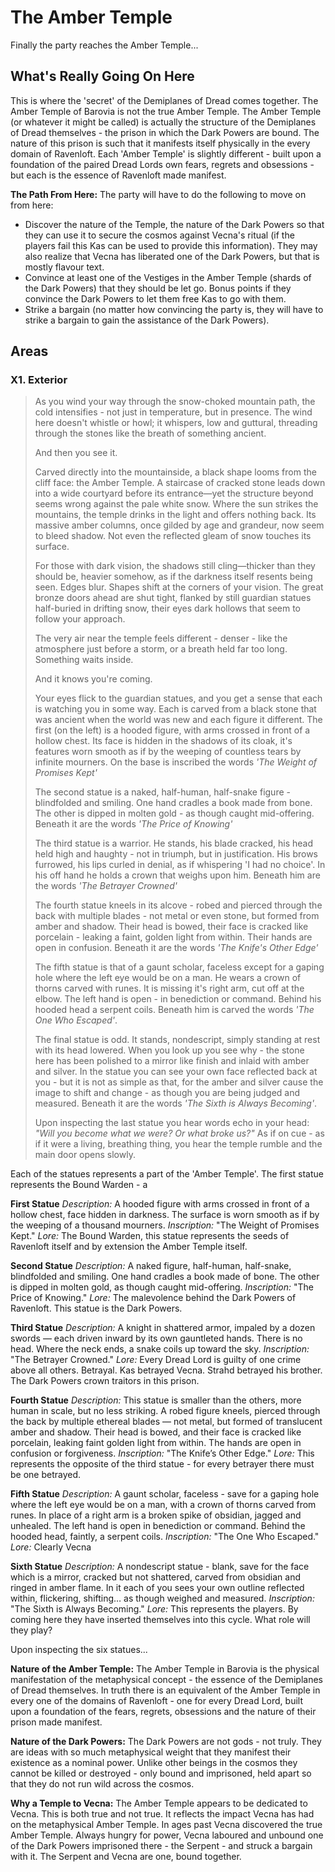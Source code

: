 # The Amber Temple
Finally the party reaches the Amber Temple...

## What's Really Going On Here
This is where the 'secret' of the Demiplanes of Dread comes together.  The Amber Temple of Barovia is not the true Amber Temple.  The Amber Temple (or whatever it might be called) is actually the structure of the Demiplanes of Dread themselves - the prison in which the Dark Powers are bound.  The nature of this prison is such that it manifests itself physically in the every domain of Ravenloft.  Each 'Amber Temple' is slightly different - built upon a foundation of the paired Dread Lords own fears, regrets and obsessions - but each is the essence of Ravenloft made manifest. 



**The Path From Here:** The party will have to do the following to move on from here:
* Discover the nature of the Temple, the nature of the Dark Powers so that they can use it to secure the cosmos against Vecna's ritual (if the players fail this Kas can be used to provide this information).  They may also realize that Vecna has liberated one of the Dark Powers, but that is mostly flavour text.
* Convince at least one of the Vestiges in the Amber Temple (shards of the Dark Powers) that they should be let go.  Bonus points if they convince the Dark Powers to let them free Kas to go with them.  
* Strike a bargain (no matter how convincing the party is, they will have to strike a bargain to gain the assistance of the Dark Powers).

## Areas
### X1. Exterior
> As you wind your way through the snow-choked mountain path, the cold intensifies - not just in temperature, but in presence. The wind here doesn't whistle or howl; it whispers, low and guttural, threading through the stones like the breath of something ancient.
>
> And then you see it.
>
> Carved directly into the mountainside, a black shape looms from the cliff face: the Amber Temple. A staircase of cracked stone leads down into a wide courtyard before its entrance—yet the structure beyond seems wrong against the pale white snow. Where the sun strikes the mountains, the temple drinks in the light and offers nothing back. Its massive amber columns, once gilded by age and grandeur, now seem to bleed shadow. Not even the reflected gleam of snow touches its surface.
> 
> For those with dark vision, the shadows still cling—thicker than they should be, heavier somehow, as if the darkness itself resents being seen. Edges blur. Shapes shift at the corners of your vision. The great bronze doors ahead are shut tight, flanked by still guardian statues half-buried in drifting snow, their eyes dark hollows that seem to follow your approach.
> 
> The very air near the temple feels different - denser - like the atmosphere just before a storm, or a breath held far too long. Something waits inside.
>
>And it knows you're coming.
>
> Your eyes flick to the guardian statues, and you get a sense that each is watching you in some way.  Each is carved from a black stone that was ancient when the world was new and each figure it different.  The first (on the left) is a hooded figure, with arms crossed in front of a hollow chest.  Its face is hidden in the shadows of its cloak, it's features worn smooth as if by the weeping of countless tears by infinite mourners.  On the base is inscribed the words *'The Weight of Promises Kept'*
>
> The second statue is a naked, half-human, half-snake figure - blindfolded and smiling.  One hand cradles a book made from bone.  The other is dipped in molten gold - as though caught mid-offering.  Beneath it are the words *'The Price of Knowing'*
> 
> The third statue is a warrior.  He stands, his blade cracked, his head held high and haughty - not in triumph, but in justification.  His brows furrowed,  his lips curled in denial, as if whispering 'I had no choice'.  In his off hand he holds a crown that weighs upon him.  Beneath him are the words *'The Betrayer Crowned'*
> >
>  The fourth statue kneels in its alcove - robed and pierced through the back with multiple blades - not metal or even stone, but formed from amber and shadow.  Their head is bowed, their face is cracked like porcelain - leaking a faint, golden light from within.  Their hands are open in confusion.  Beneath it are the words *'The Knife's Other Edge'*
>  >
>  The fifth statue is that of a gaunt scholar, faceless except for a gaping hole where the left eye would be on a man.  He wears a crown of thorns carved with runes.  It is missing it's right arm, cut off at the elbow.  The left hand is open - in benediction or command.  Behind his hooded head a serpent coils.   Beneath him is carved the words *'The One Who Escaped'*.  
>  >
>  The final statue is odd.  It stands, nondescript, simply standing at rest with its head lowered.  When you look up you see why - the stone here has been polished to a mirror like finish and inlaid with amber and silver.  In the statue you can see your own face reflected back at you - but it is not as simple as that, for the amber and silver cause the image to shift and change - as though you are being judged and measured.  Beneath it are the words *'The Sixth is Always Becoming'*.
>
> Upon inspecting the last statue you hear words echo in your head: *"Will you become what we were?  Or what broke us?"*  As if on cue - as if it were a living, breathing thing, you hear the temple rumble and the main door opens slowly.

Each of the statues represents a part of the 'Amber Temple'.  The first statue represents the Bound Warden - a

**First Statue**
*Description:* A hooded figure with arms crossed in front of a hollow chest, face hidden in darkness. The surface is worn smooth as if by the weeping of a thousand mourners.
*Inscription:* "The Weight of Promises Kept."
*Lore:* The Bound Warden, this statue represents the seeds of Ravenloft itself and by extension the Amber Temple itself.

**Second Statue**
*Description:* A naked figure, half-human, half-snake, blindfolded and smiling. One hand cradles a book made of bone. The other is dipped in molten gold, as though caught mid-offering. 
*Inscription:* "The Price of Knowing."
*Lore:* The malevolence behind the Dark Powers of Ravenloft.  This statue is the Dark Powers.  

**Third  Statue**
*Description:* A knight in shattered armor, impaled by a dozen swords — each driven inward by its own gauntleted hands. There is no head. Where the neck ends, a snake coils up toward the sky.
*Inscription:* "The Betrayer Crowned."
*Lore:* Every Dread Lord is guilty of one crime above all others.  Betrayal.  Kas betrayed Vecna.  Strahd betrayed his brother.  The Dark Powers crown traitors in this prison.

**Fourth Statue**
*Description:* This statue is smaller than the others, more human in scale, but no less striking. A robed figure kneels, pierced through the back by multiple ethereal blades — not metal, but formed of translucent amber and shadow. Their head is bowed, and their face is cracked like porcelain, leaking faint golden light from within. The hands are open in confusion or forgiveness.
*Inscription:* "The Knife’s Other Edge."
*Lore:* This represents the opposite of the third statue - for every betrayer there must be one betrayed.

**Fifth Statue**
*Description:* A gaunt scholar, faceless - save for a gaping hole where the left eye would be on a man, with a crown of thorns carved from runes. In place of a right arm is a broken spike of obsidian, jagged and unhealed. The left hand is open in benediction or command. Behind the hooded head, faintly, a serpent coils.
*Inscription:* "The One Who Escaped."
*Lore:* Clearly Vecna

**Sixth Statue**
*Description:* A nondescript statue - blank, save for the face which is a mirror, cracked but not shattered, carved from obsidian and ringed in amber flame. In it each of you sees your own outline reflected within, flickering, shifting… as though weighed and measured.
*Inscription:* "The Sixth is Always Becoming."
*Lore:* This represents the players.  By coming here they have inserted themselves into this cycle.  What role will they play?

Upon inspecting the six statues...

> 


**Nature of the Amber Temple:** The Amber Temple in Barovia is the physical manifestation of the metaphysical concept - the essence of the Demiplanes of Dread themselves.  In truth there is an equivalent of the Amber Temple in every one of the domains of Ravenloft - one for every Dread Lord, built upon a foundation of the fears, regrets, obsessions and the nature of their prison made manifest.  

**Nature of the Dark Powers:** The Dark Powers are not gods - not truly.  They are ideas with so much metaphysical weight that they manifest their existence as a nominal power.  Unlike other beings in the cosmos they cannot be killed or destroyed - only bound and imprisoned, held apart so that they do not run wild across the cosmos.

**Why a Temple to Vecna:** The Amber Temple appears to be dedicated to Vecna.  This is both true and not true.  It reflects the impact Vecna has had on the metaphysical Amber Temple.  In ages past Vecna discovered the true Amber Temple.  Always hungry for power, Vecna laboured and unbound one of the Dark Powers imprisoned there - the Serpent - and struck a bargain with it.  The Serpent and Vecna are one, bound together.  

<!--stackedit_data:
eyJoaXN0b3J5IjpbMTMxODQyNDg1NywtNjM3NTk2MzgsNTEyOD
A2NzI1LC0xMjEwODM5NTUwLC0yMDE4NjczMzg1LDc3MjM5ODgz
NV19
-->